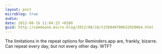 ```yaml
---
layout: post
microblog: true
audio: 
date: 2012-08-16 11:04:23 +0100
guid: http://samdeane.micro.blog/2012/08/16/t236040700632920064.html
---
```

The limitations in the repeat options for Reminders.app are, frankly, bizarre. Can repeat every day, but not every other day. WTF?
